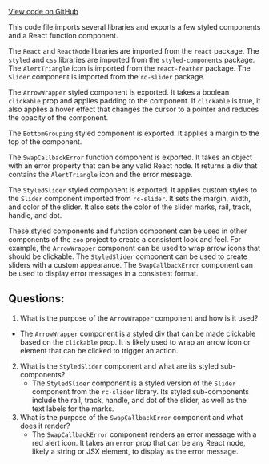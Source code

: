 [View code on GitHub](zoo-labs/zoo/blob/master/core/src/features/exchange-v1/swap/styleds.tsx)

This code file imports several libraries and exports a few styled components and a React function component. 

The `React` and `ReactNode` libraries are imported from the `react` package. The `styled` and `css` libraries are imported from the `styled-components` package. The `AlertTriangle` icon is imported from the `react-feather` package. The `Slider` component is imported from the `rc-slider` package.

The `ArrowWrapper` styled component is exported. It takes a boolean `clickable` prop and applies padding to the component. If `clickable` is true, it also applies a hover effect that changes the cursor to a pointer and reduces the opacity of the component.

The `BottomGrouping` styled component is exported. It applies a margin to the top of the component.

The `SwapCallbackError` function component is exported. It takes an object with an error property that can be any valid React node. It returns a div that contains the `AlertTriangle` icon and the error message.

The `StyledSlider` styled component is exported. It applies custom styles to the `Slider` component imported from `rc-slider`. It sets the margin, width, and color of the slider. It also sets the color of the slider marks, rail, track, handle, and dot.

These styled components and function component can be used in other components of the `zoo` project to create a consistent look and feel. For example, the `ArrowWrapper` component can be used to wrap arrow icons that should be clickable. The `StyledSlider` component can be used to create sliders with a custom appearance. The `SwapCallbackError` component can be used to display error messages in a consistent format.
## Questions: 
 1. What is the purpose of the `ArrowWrapper` component and how is it used?
   - The `ArrowWrapper` component is a styled div that can be made clickable based on the `clickable` prop. It is likely used to wrap an arrow icon or element that can be clicked to trigger an action.
2. What is the `StyledSlider` component and what are its styled sub-components?
   - The `StyledSlider` component is a styled version of the `Slider` component from the `rc-slider` library. Its styled sub-components include the rail, track, handle, and dot of the slider, as well as the text labels for the marks.
3. What is the purpose of the `SwapCallbackError` component and what does it render?
   - The `SwapCallbackError` component renders an error message with a red alert icon. It takes an `error` prop that can be any React node, likely a string or JSX element, to display as the error message.